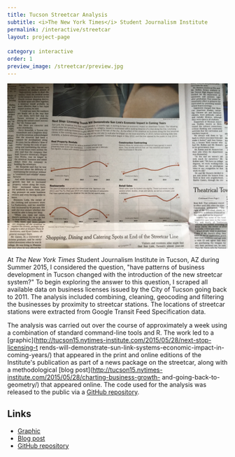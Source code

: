 ```yaml
---
title: Tucson Streetcar Analysis
subtitle: <i>The New York Times</i> Student Journalism Institute
permalink: /interactive/streetcar
layout: project-page

category: interactive
order: 1
preview_image: /streetcar/preview.jpg
---
```


![Streetcar Chart](/assets/images/portfolio/streetcar/streetcar-paper.jpg)

At *The New York Times* Student Journalism Institute in Tucson, AZ during
Summer 2015, I considered the question, "have patterns of business development
in Tucson changed with the introduction of the new streetcar system?" To begin
exploring the answer to this question, I scraped all available data on business
licenses issued by the City of Tucson going back to 2011. The analysis included
combining, cleaning, geocoding and filtering the businesses by proximity to
streetcar stations. The locations of streetcar stations were extracted from
Google Transit Feed Specification data.

The analysis was carried out over the course of approximately a week using a
combination of standard command-line tools and R. The work led to a
[graphic](http://tucson15.nytimes-institute.com/2015/05/28/next-stop-licensing-t
rends-will-demonstrate-sun-link-systems-economic-impact-in-coming-years/) that
appeared in the print and online editions of the Institute's publication as
part of a news package on the streetcar, along with a methodological [blog
post](http://tucson15.nytimes-institute.com/2015/05/28/charting-business-growth-
and-going-back-to-geometry/) that appeared online. The code used for the
analysis was released to the public via a [GitHub
repository](https://github.com/jonahsmith/tucson-business-licenses).

## Links

* [Graphic](http://tucson15.nytimes-institute.com/2015/05/28/next-stop-licensing-trends-will-demonstrate-sun-link-systems-economic-impact-in-coming-years/)
* [Blog post](http://tucson15.nytimes-institute.com/2015/05/28/charting-business-growth-and-going-back-to-geometry/)
* [GitHub repository](https://github.com/jonahsmith/tucson-business-licenses)
